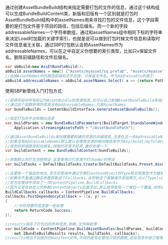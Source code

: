 通过创建AssetBundleBuild结构来指定需要打包的文件的信息，通过这个结构组可以生成BundleBuildContent类，新版和旧版有一个区别就是打包时AssetBundleBuild结构中的assetNames用来寻找打包的文件信息，这个字段需要的是打包文件基于项目的路径，包括后缀名，而一个新的字段addressableNames一个字符串数组，通过和assetNames组中相同下标的字符串来决定Load时加载的关键字索引，也就是说可以做到打包时候文件信息和读取时文件信息毫无关联，通过SBP打包默认会把AssetNames作为addressableNames，可以在之中自定义你想要的索引类型，比如只v保留文件名，删除前缀路径和文件后缀名。

```c#
var abBuild=new AssEtBundleBuild();
abBuild.assetNames = new[] {"Assets/myasset/sq.prefab", "Assets/myasset/testimage.jpg"};
//去掉AssetNames中的路径前缀和文件后缀，只保留文件名，作为Addressable的索引
abBuild.addressableNames = abBuild.assetNames.Select( x => {return Path.GetFileNameWithoutExtension(x);}).ToArray();
```



使用SBP新管线入门打包方式:

```c#
//获得项目中所有标记为AssetBundle的资源信息,也可以自己新建AssetBundleBuild来指定.
//通过这个函数获得的信息没有AddressableNames,只有AssetNames
var bundleBuilds = ContentBuildInterface.GenerateAssetBundleBuilds();

//指定打包的平台和输出目录
var buildParams = new BundleBuildParameters(BuildTarget.StandaloneWindows, BuildTargetGroup.Standalone,
    Application.streamingAssetsPath + "/AssetBundlePath");

//通过AssetBundleBuilds来创建需要构建的资源的详细信息,注意在这一步AddressableName决定了打包后的资源读取的key,
//如果没有AddressableNames那么默认会使用资源的相对路径来作为key(Asset/myfolder/myasset.asset)
//很尬的前缀路径和后缀名,读取时非常不好用,最好处理一下.
var buildContent = new BundleBuildContent(bundleBuilds);

//获取默认的打包流程预设,这里使用只打资源不打shader的预设
var buildTasks = DefaultBuildTasks.Create(DefaultBuildTasks.Preset.AssetBundleCompatible);

//这里有一个尴尬的地方,官方在管线中通过字典IContenxObject的Type和实例类型作为键值对保存,
//如果你不是通过静态参数获取这个Callbacks,会导致这个类被操作添加两次,dic[Type]=instance *2
//官方在管线中添加了一次ContentPipeline.BuildCallbacks
//因为又是在自定义的参数contextObjects后面添加,那么就导致前一个被后一个覆盖,你传进去的回调无效
BuildCallbacks callbacks = ContentPipeline.BuildCallbacks;
callbacks.PostDependencyCallback = ((x, y) =>
{
    //对你想要的信息做一些处理
    return ReturnCode.Success;
});

//results保存了打包后的所有信息,依赖,文件映射等
var buildCode = ContentPipeline.BuildAssetBundles(buildParams, buildContent,
    out IBundleBuildResults results, buildTasks, callbacks);
//results相当于旧版的的manifest文件,不同的是现在管线只提供数据,这些信息你自己管理.
```